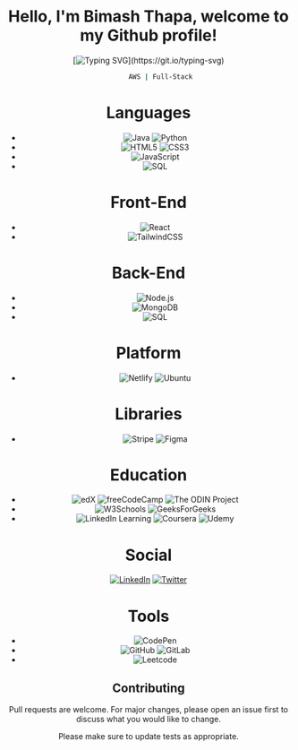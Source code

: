 <div align="center">
  
# Hello, I'm Bimash Thapa, welcome to my Github profile! 

[![Typing SVG](https://readme-typing-svg.herokuapp.com?font=Fira+Code&pause=1000&color=ADD8E6&center=true&vCenter=true&width=435&lines=Software+Developer;Full+Stack+Engineer;Cloud+Engineer;)](https://git.io/typing-svg)


```bash
      AWS | Full-Stack
```

# Languages
- ![Java](https://img.shields.io/badge/Java-%23E34A86?style=flat&logo=java&logoColor=white)  ![Python](https://img.shields.io/badge/Python-%233B77A8?style=flat&logo=python&logoColor=white)
- ![HTML5](https://img.shields.io/badge/HTML5-E34F26?style=flat&logo=html5&logoColor=white)  ![CSS3](https://img.shields.io/badge/CSS3-1572B6?style=flat&logo=css3&logoColor=white) 
- ![JavaScript](https://img.shields.io/badge/JavaScript-F7DF1E?logo=javascript&logoColor=000)
- ![SQL](https://img.shields.io/badge/SQL-%2307405B?style=flat&logo=sqlite&logoColor=white)

# Front-End
- ![React](https://img.shields.io/badge/React-61DAFB?style=flat&logo=react&logoColor=black)
- ![TailwindCSS](https://img.shields.io/badge/Tailwind_CSS-06B6D4?style=flat&logo=tailwind-css&logoColor=white)


# Back-End
- ![Node.js](https://img.shields.io/badge/Node.js-43853D?style=flat&logo=node.js&logoColor=white)
- ![MongoDB](https://img.shields.io/badge/MongoDB-%2347A248?style=flat&logo=mongodb&logoColor=white)
- ![SQL](https://img.shields.io/badge/SQL-%2307405B?style=flat&logo=sqlite&logoColor=white)

# Platform
- ![Netlify](https://img.shields.io/badge/Netlify-00C7B7?style=flat&logo=netlify&logoColor=white) ![Ubuntu](https://img.shields.io/badge/Ubuntu-E95420?style=flat&logo=ubuntu&logoColor=white) 

# Libraries
- ![Stripe](https://img.shields.io/badge/Stripe-5851DD?logo=stripe&logoColor=fff) ![Figma](https://img.shields.io/badge/Figma-F24E1E?logo=figma&logoColor=white)

# Education
- ![edX](https://img.shields.io/badge/edX-02262B?logo=edx&logoColor=fff) ![freeCodeCamp](https://img.shields.io/badge/freeCodeCamp-0A0A23?logo=freecodecamp&logoColor=fff) ![The ODIN Project](https://img.shields.io/badge/The%20Odin%20Project-A9792B?logo=theodinproject&logoColor=fff)
- ![W3Schools](https://img.shields.io/badge/W3Schools-04AA6D?logo=w3schools&logoColor=fff) ![GeeksForGeeks](https://img.shields.io/badge/GeeksforGeeks-298D46?logo=geeksforgeeks&logoColor=white)
- ![LinkedIn Learning](https://img.shields.io/badge/LinkedIn%20Learning-0A66C2?logo=linkedin&logoColor=fff) ![Coursera](https://img.shields.io/badge/Coursera-0056D2?logo=coursera&logoColor=fff) ![Udemy](https://img.shields.io/badge/Udemy-A435F0?logo=udemy&logoColor=fff)

# Social
<div align="center">
  
[ <a href="https://www.linkedin.com/feed/"><img src="https://img.shields.io/badge/LinkedIn-0077B5?style=for-the-badge&logo=linkedin&logoColor=white" alt="LinkedIn"></a>](https://www.linkedin.com/in/bimash-thapa-2060-2003-/)    [ <a href="https://x.com/"><img src="https://img.shields.io/badge/Twitter-000000?style=for-the-badge&logo=x&logoColor=white" alt="Twitter"></a>](https://x.com/thapa_bimash)

# Tools
- ![CodePen](https://img.shields.io/badge/Codepen-000000?style=flat&logo=codepen&logoColor=white)
- ![GitHub](https://img.shields.io/badge/GitHub-181717?style=flat&logo=github&logoColor=white) ![GitLab](https://img.shields.io/badge/GitLab-FC6D26?style=flat&logo=gitlab&logoColor=white)
- ![Leetcode](https://img.shields.io/badge/-LeetCode-FFA116?style=flat&logo=LeetCode&logoColor=black)
  
## Contributing

Pull requests are welcome. For major changes, please open an issue first
to discuss what you would like to change.

Please make sure to update tests as appropriate.
